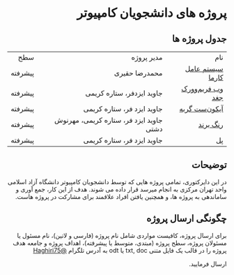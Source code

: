 <div dir="rtl">
<h1>
پروژه های دانشجویان کامپیوتر
</h1>
<h2>
جدول پروژه ها
</h2>
<p align="center">
<table style="width:100%;">
<tr>
<td>
نام
</td>
<td>
مدیر پروژه
</td>
<td>
سطح
</td>
</tr>
<tr>
<td>
<a href="https://github.com/iauctb/hobbyist-projects/tree/master/karmaos">
سیستم عامل کارما
</a>
</td>
<td>
محمدرضا حقیری
</td>
<td>
پیشرفته
</td>
</tr>
<tr>
<td>
<a href="https://github.com/iauctb/student-projects/tree/master/joqd">
وب فریم‌وورک جغد
</a>
</td>
<td>
جاوید ایزدفر، ستاره کریمی 
</td>
<td>
پیشرفته
</td>
</tr>
<tr>
<td>
<a href="https://github.com/iauctb/student-projects/tree/master/gorbeh">
آیکون‌ست گربه
</a>
</td>
<td>
جاوید ایزد فر، ستاره کریمی
</td>
<td>
پیشرفته
</td>
</tr>
<tr>
<td>
<a href="https://github.com/iauctb/student-projects/tree/master/rangebrand">
رنگ برند
</a>
</td>
<td>
جاوید ایزد فر، ستاره کریمی، مهرنوش دشتی
</td>
<td>
پیشرفته
</td>
</tr>
<tr>
<td>
<a href="https://github.com/iauctb/student-projects/tree/master/pol">
پل
</a>
</td>
<td>
جاوید ایزد فر، ستاره کریمی
</td>
<td>
پیشرفته
</td>
</tr>
</table>
</p>
<h2>
توضیحات
</h2>
در این دایرکتوری، تمامی پروژه هایی که توسط دانشجویان کامپیوتر دانشگاه آزاد اسلامی واحد تهران مرکزی به انجام میرسد قرار داده می شوند. هدف از این کار، جمع آوری و ساماندهی به پروژه ها، و همچنین یافتن افراد علاقمند برای مشارکت در پروژه هاست. 
<h2>
چگونگی ارسال پروژه
</h2>
برای ارسال پروژه، کافیست مواردی شامل نام پروژه (فارسی و لاتین)، نام مسئول یا مسئولان پروژه، سطح پروژه (مبتدی، متوسط یا پیشرفته)، اهداف پروژه و جامعه هدف پروژه را در قالب یک فایل متنی txt, doc یا odt به آدرس تلگرام 

<a href="http://telegram.me/haghiri75">
@Haghiri75
</a>

ارسال فرمایید. 
</div>
